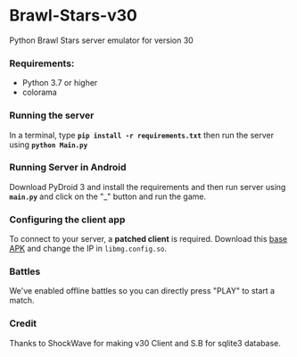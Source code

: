 # Brawl-Stars-v30
Python Brawl Stars server emulator for version 30

### Requirements:
- Python 3.7 or higher
- colorama

### Running the server
In a terminal, type __`pip install -r requirements.txt`__ then run the server using __`python Main.py`__

### Running Server in Android
Download PyDroid 3 and install the requirements and then run server using __`main.py`__ and click on the "_" button and run the game.

### Configuring the client app
To connect to your server, a **patched client** is required. Download this [base APK](https://mega.nz/file/XSBCHJrD#oj7KVqFRtVnsC9IZNZk0ap7Jn7yGbP0Zug4NSI8-kCA) and change the IP in `libmg.config.so`.

### Battles
We've enabled offline battles so you can directly press "PLAY" to start a match.

### Credit
Thanks to ShockWave for making v30 Client and S.B for sqlite3 database.
